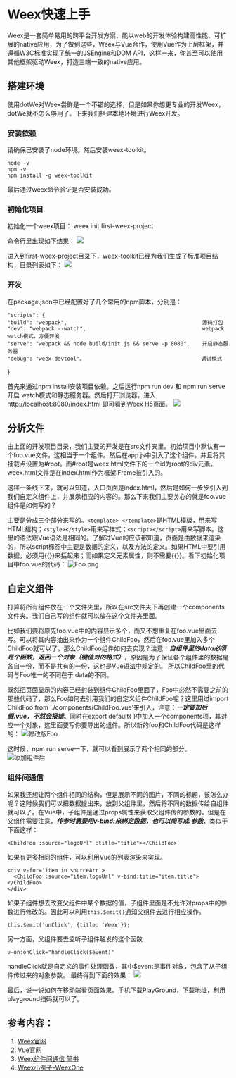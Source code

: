 # Weex快速上手
Weex是一套简单易用的跨平台开发方案，能以web的开发体验构建高性能、可扩展的native应用，为了做到这些，Weex与Vue合作，使用Vue作为上层框架，并遵循W3C标准实现了统一的JSEngine和DOM API，这样一来，你甚至可以使用其他框架驱动Weex，打造三端一致的native应用。

## 搭建环境
使用dotWe对Weex尝鲜是一个不错的选择，但是如果你想更专业的开发Weex，dotWe就不怎么够用了。下来我们搭建本地环境进行Weex开发。

### 安装依赖
请确保已安装了node环境。然后安装weex-toolkit。
	
	node -v
	npm -v
	npm install -g weex-toolkit
	
最后通过weex命令验证是否安装成功。

### 初始化项目
初始化一个weex项目：
	weex init first-weex-project
	
命令行里出现如下结果：
![](https://github.com/DangDangHellen/weex1/blob/master/test.png?raw=true)










进入到first-weex-project目录下，weex-toolkit已经为我们生成了标准项目结构，目录列表如下：
![](https://github.com/DangDangHellen/weex1/blob/master/test1.png?raw=true)

### 开发
在package.json中已经配置好了几个常用的npm脚本，分别是：
	
	"scripts": {
    "build": "webpack",               	                          源码打包
    "dev": "webpack --watch",                                     webpack watch模式，方便开发    
    "serve": "webpack && node build/init.js && serve -p 8080",    开启静态服务器
    "debug": "weex-devtool"。                                     调试模式
  }
  
首先来通过npm install安装项目依赖。之后运行npm run dev 和 npm run serve开启 watch模式和静态服务器。然后打开浏览器，进入http://localhost:8080/index.html 即可看到Weex H5页面。
![](https://github.com/DangDangHellen/weex1/blob/master/result.png?raw=true)





## 分析文件

由上面的开发项目目录，我们主要的开发是在src文件夹里。初始项目中默认有一个foo.vue文件，这相当于一个组件。然后在app.js中引入了这个组件，并且将其挂载点设置为#root。而#root是weex.html文件下的一个id为root的div元素。weex.html文件是在index.html作为框架iFrame被引入的。

这样一条线下来，就可以知道，入口页面是index.html，然后是如何一步步引入到我们自定义组件上，并展示相应的内容的。那么下来我们主要关心的就是foo.vue组件是如何写的？


主要是分成三个部分来写的。`<template> </template>`是HTML模版，用来写HTML结构；`<style></style>`用来写样式；`<script></script>`用来写脚本。这里的语法跟Vue语法是相同的。了解过Vue的应该都知道，页面是由数据来渲染的，所以script标签中主要是数据的定义，以及方法的定义。如果HTML中要引用数据，必须用{{}}来括起来；而如果定义元素属性，则不需要{{}}。看下初始化项目中foo.vue的代码：
![Foo.png](https://github.com/DangDangHellen/weex1/blob/master/Foo.png?raw=true)


## 自定义组件

打算将所有组件放在一个文件夹里，所以在src文件夹下再创建一个components文件夹。我们自己写的组件就可以放在这个文件夹里面。

比如我们要将原先foo.vue中的内容显示多个，而又不想重复在foo.vue里面去写。可以将其内容抽出来作为一个组件ChildFoo，然后在foo.vue里加入多个ChildFoo就可以了。那么ChildFoo组件如何去实现？注意：***自组件里的data必须是个函数，返回一个对象（键值对的格式）***，原因是为了保证各个组件里的数据是各自一份，而不是共有的一份，这也是Vue语法中规定的。
所以ChildFoo里的代码与Foo唯一的不同在于 data的不同。

既然把页面显示的内容已经封装到组件ChildFoo里面了，Foo中必然不需要之前的那些代码了，那么Foo如何去引用我们的自定义组件ChildFoo呢？这里用过import ChildFoo from './components/ChildFoo.vue'来引入，注意：***一定要加后缀.vue，不然会报错***。同时在export default{ }中加入一个components项，其对应一个对象，这里面要写你要导出的组件。所以新的foo和ChildFoo代码是这样的：
![修改版Foo](https://github.com/DangDangHellen/weex1/blob/master/ChildFoo.png?raw=true)


这时候，npm run serve一下，就可以看到展示了两个相同的部分。
![添加组件后](https://github.com/DangDangHellen/weex1/blob/master/result1.png?raw=true)

### 组件间通信

如果我还想让两个组件相同的结构，但是展示不同的图片，不同的标题，该怎么办呢？这时候我们可以把数据提出来，放到父组件里，然后将不同的数据传给自组件就可以了。在Vue中，子组件是通过props属性来获取父组件传的参数的。但是在父组件需要注意，***传参时需要用v-bind:来绑定数据，也可以简写成:参数***，类似于下面这样：
	
	<ChildFoo :source="logoUrl" :title="title"></ChildFoo>
	
如果有更多相同的组件，可以利用Vue的列表渲染来实现。

	<div v-for='item in sourceArr'>
      <ChildFoo :source="item.logoUrl" v-bind:title="item.title"></ChildFoo>
    </div>

如果子组件想去改变父组件中某个数据的值，子组件里面是不允许对props中的参数进行修改的。因此可以利用`this.$emit()`通知父组件去进行相应操作。

	this.$emit('onClick', {title: 'Weex'});

另一方面，父组件要去监听子组件触发的这个函数

	v-on:onClick="handleClick($event)"
handleClick就是自定义的事件处理函数，其中$event是事件对象，包含了从子组件传过来的对象参数。
最终得到下面的效果：
![](https://github.com/DangDangHellen/weex1/blob/master/Weex.png?raw=true)

最后，说一说如何在移动端看页面效果。手机下载PlayGround，[下载地址](http://weex.apache.org/cn/playground.html)，利用playground扫码就可以了。


## 参考内容：
1. [Weex官网](http://weex.apache.org/cn/guide/index.html)
2. [Vue官网](https://cn.vuejs.org/v2/guide/)
3. [Weex组件间通信 简书](http://www.jianshu.com/p/3f61b0a1a530)
4. [Weex小例子-WeexOne](https://github.com/dodola/WeexOne)















